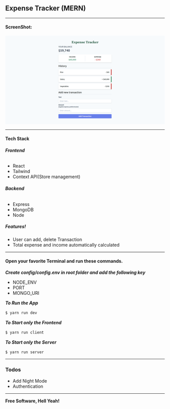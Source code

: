 ## Expense Tracker (MERN)

---

#### ScreenShot:

![alt text](https://github.com/itsaiub/mern-expensetracker/blob/master/screenshot/sc_1.png?raw=true "Screenshot of Expense Tracker")

---

#### Tech Stack

###### **Frontend**

- React
- Tailwind
- Context API(Store management)

###### **Backend**

- Express
- MongoDB
- Node

##### **Features!**

- User can add, delete Transaction
- Total expense and income automatically calculated

---

#### Open your favorite Terminal and run these commands.

**_Create config/config.env in root folder and add the following key_**

- NODE_ENV
- PORT
- MONGO_URI

**_To Run the App_**

```sh
$ yarn run dev
```

**_To Start only the Frontend_**

```sh
$ yarn run client
```

**_To Start only the Server_**

```sh
$ yarn run server
```

---

### Todos

- Add Night Mode
- Authentication

---

**Free Software, Hell Yeah!**
